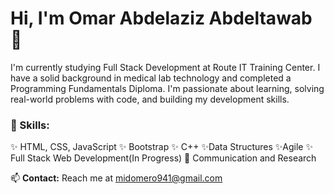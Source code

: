 # Hi, I'm Omar Abdelaziz Abdeltawab 👋

I'm currently studying Full Stack Development at Route IT Training Center.
I have a solid background in medical lab technology and completed a Programming Fundamentals Diploma.
I'm passionate about learning, solving real-world problems with code, and building my development skills.

### 🌟 Skills:
✨ HTML, CSS, JavaScript
✨ Bootstrap
✨ C++
✨Data Structures
✨Agile
✨ Full Stack Web Development(In Progress)
👀 Communication and Research

📫 **Contact:** Reach me at midomero941@gmail.com
